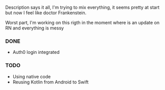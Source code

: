 Description says it all, I'm trying to mix everything, it seems pretty at start but now I feel like doctor Frankenstein.

Worst part, I'm working on this rigth in the moment where is an update on RN and everything is messy


### DONE
 - Auth0 login integrated


### TODO
 
 - Using native code
 - Reusing Kotlin from Android to Swift

